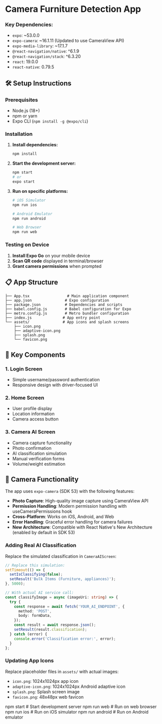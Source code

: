 # Camera Furniture Detection App 
### Key Dependencies:

- `expo`: ~53.0.0
- `expo-camera`: ~16.1.11 (Updated to use CameraView API)
- `expo-media-library`: ~17.1.7
- `@react-navigation/native`: ^6.1.9
- `@react-navigation/stack`: ^6.3.20
- `react`: 19.0.0
- `react-native`: 0.79.5

## 🛠️ Setup Instructions

### Prerequisites

- Node.js (18+)
- npm or yarn
- Expo CLI (`npm install -g @expo/cli`)

### Installation

1. **Install dependencies:**
   ```bash
   npm install
   ```

2. **Start the development server:**
   ```bash
   npm start
   # or
   expo start
   ```

3. **Run on specific platforms:**
   ```bash
   # iOS Simulator
   npm run ios
   
   # Android Emulator
   npm run android
   
   # Web Browser
   npm run web
   ```

### Testing on Device

1. **Install Expo Go** on your mobile device
2. **Scan QR code** displayed in terminal/browser
3. **Grant camera permissions** when prompted

## 📋 App Structure

```
├── App.tsx                 # Main application component
├── app.json               # Expo configuration
├── package.json           # Dependencies and scripts
├── babel.config.js        # Babel configuration for Expo
├── metro.config.js        # Metro bundler configuration
├── index.js              # App entry point
└── assets/               # App icons and splash screens
    ├── icon.png
    ├── adaptive-icon.png
    ├── splash.png
    └── favicon.png
```

## 🎯 Key Components

### 1. Login Screen
- Simple username/password authentication
- Responsive design with driver-focused UI

### 2. Home Screen
- User profile display
- Location information
- Camera access button

### 3. Camera AI Screen
- Camera capture functionality
- Photo confirmation
- AI classification simulation
- Manual verification forms
- Volume/weight estimation

## 📸 Camera Functionality

The app uses `expo-camera` (SDK 53) with the following features:

- **Photo Capture**: High-quality image capture using CameraView API
- **Permission Handling**: Modern permission handling with useCameraPermissions hook
- **Cross-Platform**: Works on iOS, Android, and Web
- **Error Handling**: Graceful error handling for camera failures
- **New Architecture**: Compatible with React Native's New Architecture (enabled by default in SDK 53)


### Adding Real AI Classification

Replace the simulated classification in `CameraAIScreen`:

```typescript
// Replace this simulation:
setTimeout(() => {
  setIsClassifying(false);
  setResult('Bulk Items (Furniture, appliances)');
}, 5000);

// With actual AI service call:
const classifyImage = async (imageUri: string) => {
  try {
    const response = await fetch('YOUR_AI_ENDPOINT', {
      method: 'POST',
      body: formData,
    });
    const result = await response.json();
    setResult(result.classification);
  } catch (error) {
    console.error('Classification error:', error);
  }
};
```

### Updating App Icons

Replace placeholder files in `assets/` with actual images:

- `icon.png`: 1024x1024px app icon
- `adaptive-icon.png`: 1024x1024px Android adaptive icon
- `splash.png`: Splash screen image
- `favicon.png`: 48x48px web favicon


npm start          # Start development server
npm run web        # Run on web browser
npm run ios        # Run on iOS simulator
npm run android    # Run on Android emulator
```

